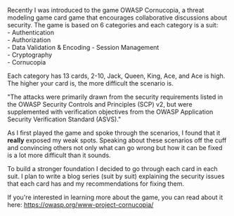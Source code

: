 Recently I was introduced to the game OWASP Cornucopia, a threat modeling game card game that encourages collaborative discussions about security. The game is based on 6 categories and each category is a suit:  
	- Authentication  
	- Authorization  
	- Data Validation & Encoding
	- Session Management  
	- Cryptography  
	- Cornucopia

Each category has 13 cards, 2-10, Jack, Queen, King, Ace, and Ace is high. The higher your card is, the more difficult the scenario is. 

"The attacks were primarily drawn from the security requirements listed in the OWASP Security Controls and Principles (SCP) v2, but were supplemented with verification objectives from the OWASP Application Security Verification Standard (ASVS)."

As I first played the game and spoke through the scenarios, I found that it **really** exposed my weak spots. Speaking about these scenarios off the cuff and convincing others not only what can go wrong but how it can be fixed is a lot more difficult than it sounds.

To build a stronger foundation I decided to go through each card in each suit. I plan to write a blog series (suit by suit) explaining the security issues that each card has and my recommendations for fixing them. 

If you're interested in learning more about the game, you can read about it here: https://owasp.org/www-project-cornucopia/
